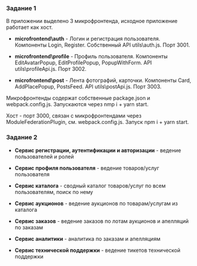 ### Задание 1

В приложении выделено 3 микрофронтенда, исходное приложение работает как хост.

- **microfrontend\auth** - Логин и регистрация пользователя. Компоненты Login, Register. Собственный API utils\auth.js. Порт 3001.

- **microfrontend\profile** - Профиль пользователя. Компоненты EditAvatarPopup, EditProfilePopup, PopupWithForm. API utils\profileApi.js. Порт 3002.

- **microfrontend\post** - Лента фотографий, карточки. Компоненты Card, AddPlacePopup, PostsFeed. API utils\postApi.js. Порт 3003.

Микрофронтенды содержат собственные package.json и webpack.config.js. Запускаются через nmp i + yarn start.

Хост - порт 3000, связан с микрофронтендами через ModuleFederationPlugin, см. webpack.config.js. Запуск npm i + yarn start.

### Задание 2

- **Сервис регистрации, аутентификации и авторизации** - ведение пользователей и ролей

- **Сервис профиля пользователя** - ведение товаров/услуг пользователя

- **Сервис каталога** - сводный каталог товаров/услуг по всем пользователям, поиск по нему

- **Сервис аукционов** - ведение аукционов по товарам/услугам из каталога

- **Сервис заказов** - ведение заказов по лотам аукционов и апелляций по заказам

- **Сервис аналитики** - аналитика по заказам и апелляциям

- **Сервис технической поддержки** - ведение тикетов технической поддержки